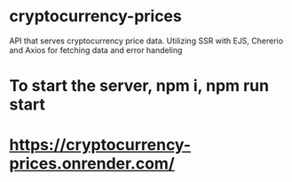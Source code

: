 # cryptocurrency-prices
 API that serves cryptocurrency price data. Utilizing SSR with EJS, Chererio and Axios for fetching data and error handeling

# To start the server, npm i, npm run start
# https://cryptocurrency-prices.onrender.com/
